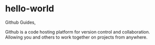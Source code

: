 # hello-world

Github Guides,

Github is a code hosting platform for version control and collaboration. Allowing you and others to work together on projects from anywhere.
